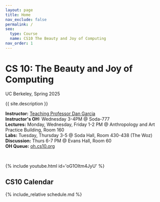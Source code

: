 ```yaml
---
layout: page
title: Home
nav_exclude: false
permalink: /
seo:
  type: Course
  name: CS10 The Beauty and Joy of Computing
nav_order: 1
---
```


# **CS 10: The Beauty and Joy of Computing**
UC Berkeley, Spring 2025



{{ site.description }}

**Instructor:** <a href="https://people.eecs.berkeley.edu/~ddgarcia/">Teaching Professor Dan Garcia</a><br/>
**Instructor's OH:** Wednesday 3-4PM @ Soda-777<br/>
**Lectures:**  Monday, Wednesday, Friday 1-2 PM @ Anthropology and Art Practice Building, Room 160 <br/>
**Labs:**  Tuesday, Thursday 3-5 @ Soda Hall, Room 430-438 (The Woz)<br/>
**Discussion:**  Thurs 6-7 PM @ Evans Hall, Room 60<br/>
**OH Queue:** <a href="https://oh.cs10.org/"> oh.cs10.org</a>

<br/>

{% include youtube.html id='oG1OItm4JyU' %}


## CS10 Calendar

{% include_relative schedule.md %}


